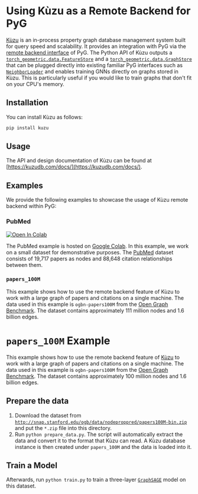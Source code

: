 # Using Kùzu as a Remote Backend for PyG

[Kùzu](https://kuzudb.com/) is an in-process property graph database management system built for query speed and scalability.
It provides an integration with PyG via the [remote backend interface](https://pytorch-geometric.readthedocs.io/en/latest/advanced/remote.html) of PyG.
The Python API of Kùzu outputs a [`torch_geometric.data.FeatureStore`](https://pytorch-geometric.readthedocs.io/en/latest/generated/torch_geometric.data.FeatureStore.html) and a [`torch_geometric.data.GraphStore`](https://pytorch-geometric.readthedocs.io/en/latest/generated/torch_geometric.data.GraphStore.html) that can be plugged directly into existing familiar PyG interfaces such as [`NeighborLoader`](https://pytorch-geometric.readthedocs.io/en/latest/_modules/torch_geometric/loader/neighbor_loader.html) and enables training GNNs directly on graphs stored in Kùzu.
This is particularly useful if you would like to train graphs that don't fit on your CPU's memory.

## Installation

You can install Kùzu as follows:

```bash
pip install kuzu
```

## Usage

The API and design documentation of Kùzu can be found at [https://kuzudb.com/docs/](https://kuzudb.com/docs/).

## Examples

We provide the following examples to showcase the usage of Kùzu remote backend within PyG:

### PubMed

<a target="_blank" href="https://colab.research.google.com/drive/12fOSqPm1HQTz_m9caRW7E_92vaeD9xq6">
  <img src="https://colab.research.google.com/assets/colab-badge.svg" alt="Open In Colab"/>
</a>

The PubMed example is hosted on [Google Colab](https://colab.research.google.com/drive/12fOSqPm1HQTz_m9caRW7E_92vaeD9xq6).
In this example, we work on a small dataset for demonstrative purposes.
The [PubMed](https://pytorch-geometric.readthedocs.io/en/latest/generated/torch_geometric.datasets.Planetoid.html) dataset consists of 19,717 papers as nodes and 88,648 citation relationships between them.

### `papers_100M`

This example shows how to use the remote backend feature of Kùzu to work with a large graph of papers and citations on a single machine.
The data used in this example is `ogbn-papers100M` from the [Open Graph Benchmark](https://ogb.stanford.edu/).
The dataset contains approximately 111 million nodes and 1.6 billion edges.

# `papers_100M` Example

This example shows how to use the remote backend feature of [Kùzu](https://kuzudb.com) to work with a large graph of papers and citations on a single machine.
The data used in this example is `ogbn-papers100M` from the [Open Graph Benchmark](https://ogb.stanford.edu/).
The dataset contains approximately 100 million nodes and 1.6 billion edges.

## Prepare the data

1. Download the dataset from [`http://snap.stanford.edu/ogb/data/nodeproppred/papers100M-bin.zip`](http://snap.stanford.edu/ogb/data/nodeproppred/papers100M-bin.zip) and put the `*.zip` file into this directory.
1. Run `python prepare_data.py`.
   The script will automatically extract the data and convert it to the format that Kùzu can read.
   A Kùzu database instance is then created under `papers_100M` and the data is loaded into it.

## Train a Model

Afterwards, run `python train.py` to train a three-layer [`GraphSAGE`](https://pytorch-geometric.readthedocs.io/en/latest/generated/torch_geometric.nn.models.GraphSAGE.html) model on this dataset.
